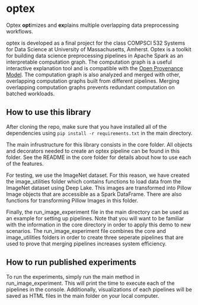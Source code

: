 # optex
Optex **opt**imizes and **ex**plains multiple overlapping data preprocessing workflows.

optex is developed as a final project for the class COMPSCI 532 Systems for Data Science at University of Massachusetts, Amherst. Optex is a toolkit for building data science preprocessing pipelines in Apache Spark as an interpretable computation graph. The computation graph is a useful interactive explanation tool and is compatible with the [Open Provenance Model](https://www.sciencedirect.com/science/article/abs/pii/S0167739X10001275). The computation graph is also analyzed and merged with other, overlapping computation graphs built from different pipelines. Merging overlapping computation graphs prevents redundant computation on batched workloads.

## How to use this library
After cloning the repo, make sure that you have installed all of the dependencies using `pip install -r requirements.txt` in the main directory.

The main infrustructure for this library consists in the core folder.  All objects and decorators needed to create an optex pipeline can be found in this folder.  See the README in the core folder for details about how to use each of the features. 

For testing, we use the ImageNet dataset.  For this reason, we have created the image_utilities folder which contains functions to load data from the ImageNet dataset using Deep Lake. This images are transformed into Pillow Image objects that are accessible as a Spark DataFrame.  There are also functions for transforming Pillow Images in this folder. 

Finally, the run_image_experiment file in the main directory can be used as an example for setting up pipelines.  Note that you will want to be familiar with the information in the core directory in order to apply this demo to new scenarios.  The run_image_experiment file combines the core and image_utilities folders in order to create three seperate pipelines that are used to prove that merging pipelines increases system efficiency. 

## How to run published experiments
To run the experiments, simply run the main method in run_image_experiment.  This will print the time to execute each of the pipelines
in the console.  Additionally, visualizations of each pipelines will be saved as HTML files in the main folder on your local computer.
